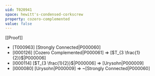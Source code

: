 ```yaml
---
uid: T020941
space: hewitt's-condensed-corkscrew
property: cozero-complemented
value: false
---
```

[[Proof]]

* [T000963] [Strongly Connected|P000060]
* [I000126] [Cozero Complemented|P000061] => [$T_{3 \frac{1}{2}}$|P000006]
* [I000114] [$T_{3 \frac{1}{2}}$|P000006] => [Urysohn|P000009]
* [I000080] [Urysohn|P000009] => ~[Strongly Connected|P000060]

